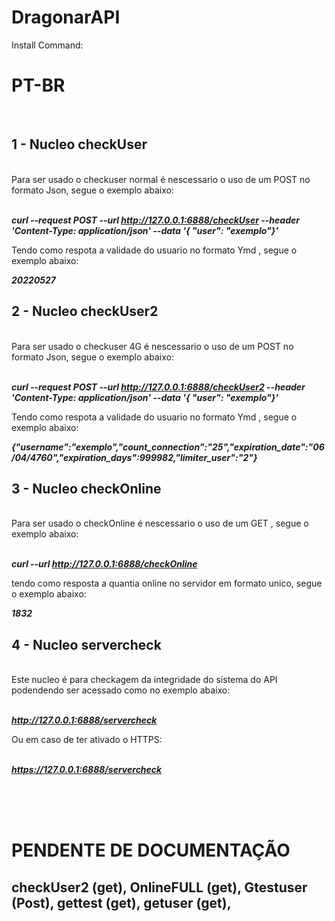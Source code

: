 # DragonarAPI
Install Command: 
# PT-BR <br>
<br>

## 1 - Nucleo checkUser <br>
<br>
Para ser usado o checkuser normal é nescessario o uso de um POST no formato Json, segue o exemplo abaixo: <br><br>

***curl --request POST --url http://127.0.0.1:6888/checkUser --header 'Content-Type: application/json' --data '{ "user": "exemplo"}'***

Tendo como respota a validade do usuario no formato Ymd , segue o exemplo abaixo: <br>

***20220527***

## 2 - Nucleo checkUser2 <br>
<br>
Para ser usado o checkuser 4G é nescessario o uso de um POST no formato Json, segue o exemplo abaixo: <br><br>

***curl --request POST --url http://127.0.0.1:6888/checkUser2 --header 'Content-Type: application/json' --data '{ "user": "exemplo"}'***

Tendo como respota a validade do usuario no formato Ymd , segue o exemplo abaixo: <br>

***{"username":"exemplo","count_connection":"25","expiration_date":"06/04/4760","expiration_days":999982,"limiter_user":"2"}***

## 3 - Nucleo checkOnline <br>
<br>
Para ser usado o checkOnline é nescessario o uso de um GET , segue o exemplo abaixo: <br><br>

***curl --url http://127.0.0.1:6888/checkOnline***

tendo como resposta a quantia online no servidor em formato unico, segue o exemplo abaixo: <br>

***1832***

## 4 - Nucleo servercheck <br>
<br>
Este nucleo é para checkagem da integridade do sistema do API podendendo ser acessado como no exemplo abaixo: <br><br>

***http://127.0.0.1:6888/servercheck***

Ou em caso de ter ativado o HTTPS:<br><br>

***https://127.0.0.1:6888/servercheck***

<br><br><br>

# PENDENTE DE DOCUMENTAÇÃO
## checkUser2 (get), OnlineFULL (get), Gtestuser (Post), gettest (get), getuser (get),
